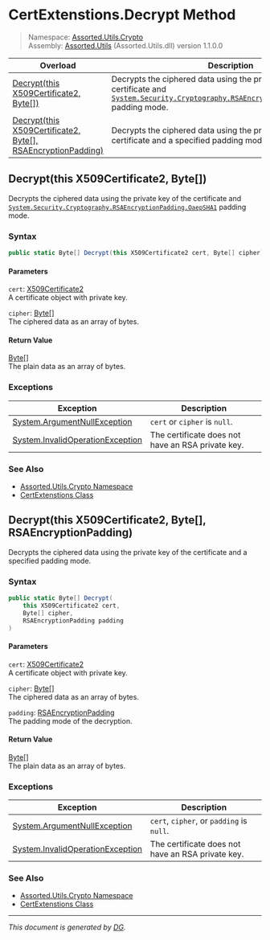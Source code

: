 ﻿# CertExtenstions.Decrypt Method

> Namespace: [Assorted.Utils.Crypto](index.md#assortedutilscrypto-namespace)\
> Assembly: [Assorted.Utils](index.md) (Assorted.Utils.dll) version 1.1.0.0

Overload | Description
--- | ---
[Decrypt(this X509Certificate2, Byte[])](Assorted.Utils.Crypto.CertExtenstions.Decrypt.md#decryptthis-x509certificate2-byte) | Decrypts the ciphered data using the private key of the certificate and [`System.Security.Cryptography.RSAEncryptionPadding.OaepSHA1`](https://docs.microsoft.com/en-us/dotnet/api/system.security.cryptography.rsaencryptionpadding.oaepsha1) padding mode.
[Decrypt(this X509Certificate2, Byte[], RSAEncryptionPadding)](Assorted.Utils.Crypto.CertExtenstions.Decrypt.md#decryptthis-x509certificate2-byte-rsaencryptionpadding) | Decrypts the ciphered data using the private key of the certificate and a specified padding mode.

## Decrypt(this X509Certificate2, Byte[])

Decrypts the ciphered data using the private key of the certificate and [`System.Security.Cryptography.RSAEncryptionPadding.OaepSHA1`](https://docs.microsoft.com/en-us/dotnet/api/system.security.cryptography.rsaencryptionpadding.oaepsha1) padding mode.

### Syntax

```csharp
public static Byte[] Decrypt(this X509Certificate2 cert, Byte[] cipher)
```

#### Parameters

`cert`: [X509Certificate2](https://docs.microsoft.com/en-us/dotnet/api/system.security.cryptography.x509certificates.x509certificate2)\
A certificate object with private key.

`cipher`: [Byte[]](https://docs.microsoft.com/en-us/dotnet/api/system.byte)\
The ciphered data as an array of bytes.

#### Return Value

[Byte[]](https://docs.microsoft.com/en-us/dotnet/api/system.byte)\
The plain data as an array of bytes.

### Exceptions

Exception | Description
--- | ---
[System.ArgumentNullException](https://docs.microsoft.com/en-us/dotnet/api/system.argumentnullexception) | `cert` or `cipher` is `null`.
[System.InvalidOperationException](https://docs.microsoft.com/en-us/dotnet/api/system.invalidoperationexception) | The certificate does not have an RSA private key.

### See Also

- [Assorted.Utils.Crypto Namespace](index.md#assortedutilscrypto-namespace)
- [CertExtenstions Class](Assorted.Utils.Crypto.CertExtenstions.md)

## Decrypt(this X509Certificate2, Byte[], RSAEncryptionPadding)

Decrypts the ciphered data using the private key of the certificate and a specified padding mode.

### Syntax

```csharp
public static Byte[] Decrypt(
    this X509Certificate2 cert, 
    Byte[] cipher, 
    RSAEncryptionPadding padding
)
```

#### Parameters

`cert`: [X509Certificate2](https://docs.microsoft.com/en-us/dotnet/api/system.security.cryptography.x509certificates.x509certificate2)\
A certificate object with private key.

`cipher`: [Byte[]](https://docs.microsoft.com/en-us/dotnet/api/system.byte)\
The ciphered data as an array of bytes.

`padding`: [RSAEncryptionPadding](https://docs.microsoft.com/en-us/dotnet/api/system.security.cryptography.rsaencryptionpadding)\
The padding mode of the decryption.

#### Return Value

[Byte[]](https://docs.microsoft.com/en-us/dotnet/api/system.byte)\
The plain data as an array of bytes.

### Exceptions

Exception | Description
--- | ---
[System.ArgumentNullException](https://docs.microsoft.com/en-us/dotnet/api/system.argumentnullexception) | `cert`, `cipher`, or `padding` is `null`.
[System.InvalidOperationException](https://docs.microsoft.com/en-us/dotnet/api/system.invalidoperationexception) | The certificate does not have an RSA private key.

### See Also

- [Assorted.Utils.Crypto Namespace](index.md#assortedutilscrypto-namespace)
- [CertExtenstions Class](Assorted.Utils.Crypto.CertExtenstions.md)

---

_This document is generated by [DG](https://github.com/Khojasteh/dg)._
